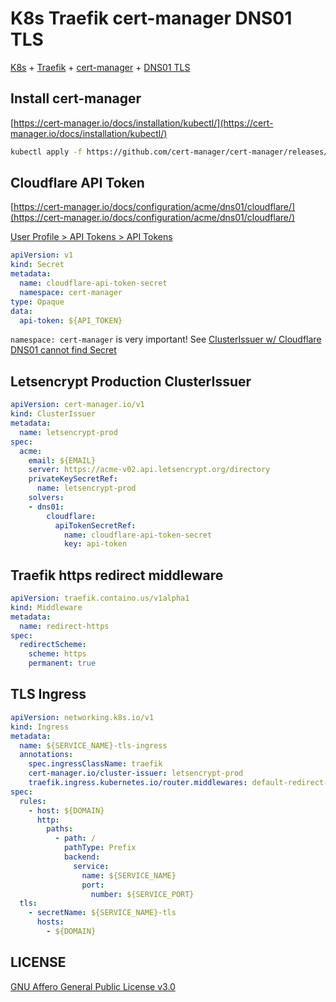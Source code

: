# K8s Traefik cert-manager DNS01 TLS

[K8s](https://kubernetes.io/) + [Traefik](https://traefik.io/traefik/) + [cert-manager](https://cert-manager.io/) + [DNS01 TLS](https://cert-manager.io/docs/configuration/acme/dns01/)

## Install cert-manager

[https://cert-manager.io/docs/installation/kubectl/](https://cert-manager.io/docs/installation/kubectl/)

```bash
kubectl apply -f https://github.com/cert-manager/cert-manager/releases/download/v1.14.4/cert-manager.yaml
```

## Cloudflare API Token

[https://cert-manager.io/docs/configuration/acme/dns01/cloudflare/](https://cert-manager.io/docs/configuration/acme/dns01/cloudflare/)

[User Profile > API Tokens > API Tokens](https://dash.cloudflare.com/profile/api-tokens)

```yaml
apiVersion: v1
kind: Secret
metadata:
  name: cloudflare-api-token-secret
  namespace: cert-manager
type: Opaque
data:
  api-token: ${API_TOKEN}
```

`namespace: cert-manager` is very important! See [ClusterIssuer w/ Cloudflare DNS01 cannot find Secret](https://github.com/cert-manager/cert-manager/issues/263#issuecomment-1196019275)

## Letsencrypt Production ClusterIssuer

```yaml
apiVersion: cert-manager.io/v1
kind: ClusterIssuer
metadata:
  name: letsencrypt-prod
spec:
  acme:
    email: ${EMAIL}
    server: https://acme-v02.api.letsencrypt.org/directory
    privateKeySecretRef:
      name: letsencrypt-prod
    solvers:
    - dns01:
        cloudflare:
          apiTokenSecretRef:
            name: cloudflare-api-token-secret
            key: api-token
```

## Traefik https redirect middleware

```yaml
apiVersion: traefik.containo.us/v1alpha1
kind: Middleware
metadata:
  name: redirect-https
spec:
  redirectScheme:
    scheme: https
    permanent: true
```

## TLS Ingress

```yaml
apiVersion: networking.k8s.io/v1
kind: Ingress
metadata:
  name: ${SERVICE_NAME}-tls-ingress
  annotations:
    spec.ingressClassName: traefik
    cert-manager.io/cluster-issuer: letsencrypt-prod
    traefik.ingress.kubernetes.io/router.middlewares: default-redirect-https@kubernetescrd
spec:
  rules:
    - host: ${DOMAIN}
      http:
        paths:
          - path: /
            pathType: Prefix
            backend:
              service:
                name: ${SERVICE_NAME}
                port:
                  number: ${SERVICE_PORT}
  tls:
    - secretName: ${SERVICE_NAME}-tls
      hosts:
        - ${DOMAIN}
```

## LICENSE

[GNU Affero General Public License v3.0](https://choosealicense.com/licenses/agpl-3.0/)
